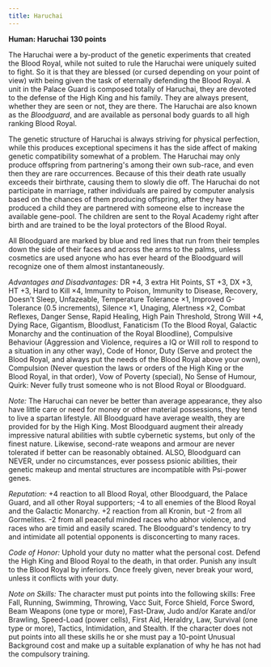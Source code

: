```yaml
---
title: Haruchai
---
```

**Human: Haruchai** **130 points**

The Haruchai were a by-product of the genetic experiments that created
the Blood Royal, while not suited to rule the Haruchai were uniquely
suited to fight. So it is that they are blessed (or cursed depending on
your point of view) with being given the task of eternally defending the
Blood Royal. A unit in the Palace Guard is composed totally of Haruchai,
they are devoted to the defense of the High King and his family. They
are always present, whether they are seen or not, they are there. The
Haruchai are also known as the *Bloodguard*, and are available as
personal body guards to all high ranking Blood Royal.

The genetic structure of Haruchai is always striving for physical
perfection, while this produces exceptional specimens it has the side
affect of making genetic compatibility somewhat of a problem. The
Haruchai may only produce offspring from partnering's among their own
sub-race, and even then they are rare occurrences. Because of this their
death rate usually exceeds their birthrate, causing them to slowly die
off. The Haruchai do not participate in marriage, rather individuals are
paired by computer analysis based on the chances of them producing
offspring, after they have produced a child they are partnered with
someone else to increase the available gene-pool. The children are sent
to the Royal Academy right after birth and are trained to be the loyal
protectors of the Blood Royal.

All Bloodguard are marked by blue and red lines that run from their
temples down the side of their faces and across the arms to the palms,
unless cosmetics are used anyone who has ever heard of the Bloodguard
will recognize one of them almost instantaneously.

*Advantages and Disadvantages:* DR +4, 3 extra Hit Points, ST +3, DX +3,
HT +3, Hard to Kill ×4, Immunity to Poison, Immunity to Disease,
Recovery, Doesn't Sleep, Unfazeable, Temperature Tolerance ×1, Improved
G-Tolerance (0.5 increments), Silence ×1, Unaging, Alertness ×2, Combat
Reflexes, Danger Sense, Rapid Healing, High Pain Threshold, Strong Will
+4, Dying Race, Gigantism, Bloodlust, Fanaticism (To the Blood Royal,
Galactic Monarchy and the continuation of the Royal Bloodline),
Compulsive Behaviour (Aggression and Violence, requires a IQ or Will
roll to respond to a situation in any other way), Code of Honor, Duty
(Serve and protect the Blood Royal, and always put the needs of the
Blood Royal above your own), Compulsion (Never question the laws or
orders of the High King or the Blood Royal, in that order), Vow of
Poverty (special), No Sense of Humour, Quirk: Never fully trust someone
who is not Blood Royal or Bloodguard.

*Note:* The Haruchai can never be better than average appearance, they
also have little care or need for money or other material possessions,
they tend to live a spartan lifestyle. All Bloodguard have average
wealth, they are provided for by the High King. Most Bloodguard augment
their already impressive natural abilities with subtle cybernetic
systems, but only of the finest nature. Likewise, second-rate weapons
and armour are never tolerated if better can be reasonably obtained.
ALSO, Bloodguard can NEVER, under no circumstances, ever possess psionic
abilities, their genetic makeup and mental structures are incompatible
with Psi-power genes.

*Reputation:* +4 reaction to all Blood Royal, other Bloodguard, the
Palace Guard, and all other Royal supporters; -4 to all enemies of the
Blood Royal and the Galactic Monarchy. +2 reaction from all Kronin, but
-2 from all Gormelites. -2 from all peaceful minded races who abhor
violence, and races who are timid and easily scared. The Bloodguard's
tendency to try and intimidate all potential opponents is disconcerting
to many races.

*Code of Honor:* Uphold your duty no matter what the personal cost.
Defend the High King and Blood Royal to the death, in that order. Punish
any insult to the Blood Royal by inferiors. Once freely given, never
break your word, unless it conflicts with your duty.

*Note on Skills:* The character must put points into the following
skills: Free Fall, Running, Swimming, Throwing, Vacc Suit, Force Shield,
Force Sword, Beam Weapons (one type or more), Fast-Draw, Judo and/or
Karate and/or Brawling, Speed-Load (power cells), First Aid, Heraldry,
Law, Survival (one type or more), Tactics, Intimidation, and Stealth. If
the character does not put points into all these skills he or she must
pay a 10-point Unusual Background cost and make up a suitable
explanation of why he has not had the compulsory training.
